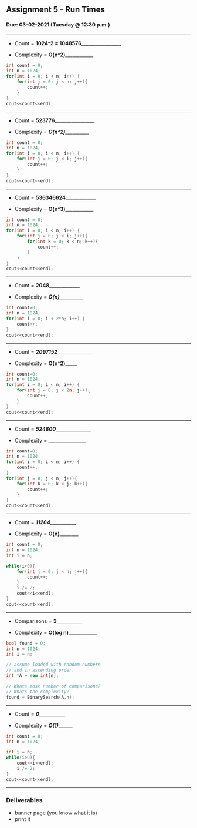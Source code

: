 ## Assignment 5 - Run Times
#### Due: 03-02-2021 (Tuesday @ 12:30 p.m.)


-----

- Count = __1024^2 = 1048576___________________
  
- Complexity = __O(n^2)______________
  
```cpp
int count = 0;
int n = 1024;
for(int i = 0; i < n; i++) {
    for(int j = 0; j < n; j++){
        count++;
    }
}
cout<<count<<endl;
```

-----

- Count = __523776___________________
  
- Complexity = ___O(n^2)_____________
  
```cpp
int count = 0;
int n = 1024;
for(int i = 0; i < n; i++) {
    for(int j = 0; j < i; j++){
        count++;
    }
}
cout<<count<<endl;
```

-----

- Count = ____536346624_________________
  
- Complexity = __O(n^3)______________
  
```cpp
int count = 0;
int n = 1024;
for(int i = 0; i < n; i++) {
    for(int j = 0; j < i; j++){
        for(int k = 0; k < n; k++){
            count++;
        }
    }
}
cout<<count<<endl;
```

-----

- Count = ____2048_________________
  
- Complexity = ___O(n)_____________
  
```cpp
int count=0;
int n = 1024;
for(int i = 0; i < 2*n; i++) {
    count++;
}
cout<<count<<endl;
```

-----

- Count = ___2097152__________________
  
- Complexity = ____O(n^2)_________
  
```cpp
int count=0;
int n = 1024;
for(int i = 0; i < n; i++) {
    for(int j = 0; j < 2n; j++){
        count++;
    }
}
cout<<count<<endl;
```

-----

- Count = ___524800__________________
  
- Complexity = ________________
  
```cpp
int count=0;
int n = 1024;
for(int i = 0; i < n; i++) {
    count++;
}
for(int j = 0; j < n; j++){
    for(int k = 0; k < j; k++){
        count++;
    }
}
cout<<count<<endl;
```

-----

- Count = _____11264________________
  
- Complexity = ____O(n)____________
  
```cpp
int count = 0;
int n = 1024;
int i = n;

while(i>0){
    for(int j = 0; j < n; j++){
        count++;
    }
    i /= 2;
    cout<<i<<endl;
}
cout<<count<<endl;
```

-----

- Comparisons = __3_____________
  
- Complexity = __O(log n)______________
  
```cpp
bool found = 0;
int n = 1024;
int i = n;

// assume loaded with random numbers
// and in ascending order.
int *A = new int[n];

// Whats most number of comparisons?
// Whats the complexity?
found = BinarySearch(A,n);

```

-----

- Count = _____0________________
  
- Complexity = _____O(1)___________
  
```cpp
int count = 0;
int n = 1024;

int i = n;
while(i>0){
    cout<<i<<endl;
    i /= 2;  
}
cout<<count<<endl;
```

-----

### Deliverables

- banner page (you know what it is)
- print it
